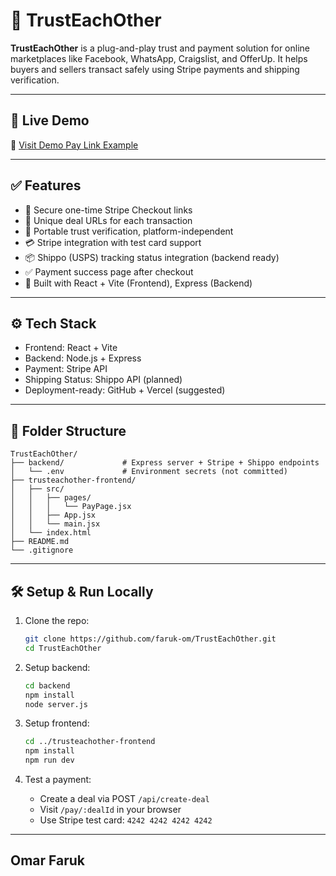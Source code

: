 # 🤝 TrustEachOther

**TrustEachOther** is a plug-and-play trust and payment solution for online marketplaces like Facebook, WhatsApp, Craigslist, and OfferUp. It helps buyers and sellers transact safely using Stripe payments and shipping verification.

---

## 🚀 Live Demo

🔗 [Visit Demo Pay Link Example](http://localhost:5173/pay/YOUR_DEAL_ID)

---

## ✅ Features

- 🔐 Secure one-time Stripe Checkout links
- 🔗 Unique deal URLs for each transaction
- 🧾 Portable trust verification, platform-independent
- 💳 Stripe integration with test card support
- 📦 Shippo (USPS) tracking status integration (backend ready)
- ✅ Payment success page after checkout
- 🔧 Built with React + Vite (Frontend), Express (Backend)

---

## ⚙️ Tech Stack

- Frontend: React + Vite
- Backend: Node.js + Express
- Payment: Stripe API
- Shipping Status: Shippo API (planned)
- Deployment-ready: GitHub + Vercel (suggested)

---

## 📂 Folder Structure

```
TrustEachOther/
├── backend/             # Express server + Stripe + Shippo endpoints
│   └── .env             # Environment secrets (not committed)
├── trusteachother-frontend/
│   ├── src/
│   │   ├── pages/
│   │   │   └── PayPage.jsx
│   │   ├── App.jsx
│   │   └── main.jsx
│   └── index.html
├── README.md
└── .gitignore
```

---

## 🛠️ Setup & Run Locally

1. Clone the repo:
   ```bash
   git clone https://github.com/faruk-om/TrustEachOther.git
   cd TrustEachOther
   ```

2. Setup backend:
   ```bash
   cd backend
   npm install
   node server.js
   ```

3. Setup frontend:
   ```bash
   cd ../trusteachother-frontend
   npm install
   npm run dev
   ```

4. Test a payment:
   - Create a deal via POST `/api/create-deal`
   - Visit `/pay/:dealId` in your browser
   - Use Stripe test card: `4242 4242 4242 4242`

---

## Omar Faruk
